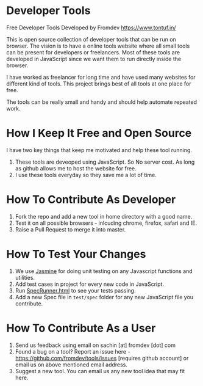 # Developer Tools
Free Developer Tools Developed by Fromdev https://www.tontuf.in/

This is open source collection of developer tools that can be run on browser. The vision is to have a online tools website where all small tools can be present for developers or freelancers. Most of these tools are developed in JavaScript since we want them to run directly inside the browser. 

I have worked as freelancer for long time and have used many websites for different kind of tools. This project brings best of all tools at one place for free.

The tools can be really small and handy and should help automate repeated work.

# How I Keep It Free and Open Source 
I have two key things that keep me motivated and help these tool running.

1. These tools are deveoped using JavaScript. So No server cost. As long as github allows me to host the website for free.
2. I use these tools everyday so they save me a lot of time. 

# How To Contribute As Developer

1. Fork the repo and add a new tool in home directory with a good name. 
2. Test it on all possible browsers - inlcuding chrome, firefox, safari and IE. 
3. Raise a Pull Request to merge it into master. 

# How To Test Your Changes
1. We use [Jasmine](https://jasmine.github.io/) for doing unit testing on any Javascript functions and utilities.
2. Add test cases in project for every new code in JavaScript.
3. Run [SpecRunner.html](https://tools.fromdev.com/test/SpecRunner.html) to see your tests passing.
4. Add a new Spec file in <code>test/spec</code> folder for any new JavaScript file you contribute.


# How To Contribute As a User

1. Send us feedback using email on sachin [at] fromdev [dot] com 
2. Found a bug on a tool? Report an issue here - https://github.com/fromdev/tools/issues [requires github account] or email us on above mentioned email address.
3. Suggest a new tool. You can email us any new tool idea that may fit here.
